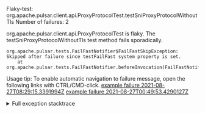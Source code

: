         
Flaky-test: org.apache.pulsar.client.api.ProxyProtocolTest.testSniProxyProtocolWithoutTls
Number of failures: 2

org.apache.pulsar.client.api.ProxyProtocolTest is flaky. The testSniProxyProtocolWithoutTls test method fails sporadically.

```
org.apache.pulsar.tests.FailFastNotifier$FailFastSkipException: Skipped after failure since testFailFast system property is set.
	at org.apache.pulsar.tests.FailFastNotifier.beforeInvocation(FailFastNotifier.java:88)

```

Usage tip: To enable automatic navigation to failure message, open the following links with CTRL/CMD-click.
[example failure 2021-08-27T08:29:15.3391994Z](https://github.com/apache/pulsar/runs/3441181143?check_suite_focus=true#step:9:952)
[example failure 2021-08-27T00:49:53.4290127Z](https://github.com/apache/pulsar/runs/3438608157?check_suite_focus=true#step:9:948)


<details>
<summary>Full exception stacktrace</summary>
<code><pre>
org.apache.pulsar.tests.FailFastNotifier$FailFastSkipException: Skipped after failure since testFailFast system property is set.
	at org.apache.pulsar.tests.FailFastNotifier.beforeInvocation(FailFastNotifier.java:88)

</pre></code>
</details>

